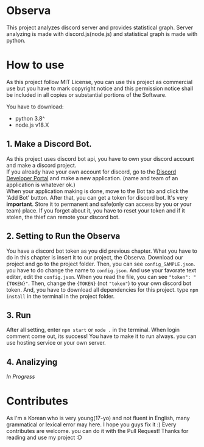 # Observa
This project analyzes discord server and provides statistical graph. Server analyzing is made with discord.js(node.js) and statistical graph is made with python.

# How to use
As this project follow MIT License, you can use this project as commercial use but you have to mark copyright notice and this permission notice shall be included in all copies or substantial portions of the Software.

You have to download:
- python 3.8^
- node.js v18.X

## 1. Make a Discord Bot.
As this project uses discord bot api, you have to own your discord account and make a discord project.<br>
If you already have your own account for discord, go to the [Discord Developer Portal](https://discord.com/developers/applications) and make a new application. (name and team of an application is whatever ok.)<br>
When your application making is done, move to the Bot tab and click the 'Add Bot' button. After that, you can get a token for discord bot. It's very **important**. Store it to permanent and safe(only can access by you or your team) place. If you forget about it, you have to reset your token and if it stolen, the thief can remote your discord bot.

## 2. Setting to Run the Observa
You have a discord bot token as you did previous chapter. What you have to do in this chapter is insert it to our project, the Observa. Download our project and go to the project folder. Then, you can see `config_SAMPLE.json`. you have to do change the name to `config.json`. And use your favorate text editer, edit the `config.json`. When you read the file, you can see `"token": "{TOKEN}"`. Then, change the `{TOKEN}` (not `"token"`) to your own discord bot token. And, you have to download all dependencies for this project. type `npm install` in the terminal in the project folder.

## 3. Run
After all setting, enter `npm start` or `node .` in the terminal. When login comment come out, its success! You have to make it to run always. you can use hosting service or your own server.

## 4. Analizying
*In Progress*

# Contributes
As I'm a Korean who is very young(17-yo) and not fluent in English, many grammatical or lexical error may here. I hope you guys fix it :)
Every contributes are welcome. you can do it with the Pull Request!
Thanks for reading and use my project :D

